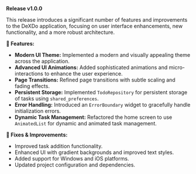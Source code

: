 **Release v1.0.0**

This release introduces a significant number of features and improvements to the DeXDo application, focusing on user interface enhancements, new functionality, and a more robust architecture.

**🚀 Features:**

*   **Modern UI Theme:** Implemented a modern and visually appealing theme across the application.
*   **Advanced UI Animations:** Added sophisticated animations and micro-interactions to enhance the user experience.
*   **Page Transitions:** Refined page transitions with subtle scaling and fading effects.
*   **Persistent Storage:** Implemented `TodoRepository` for persistent storage of tasks using `shared_preferences`.
*   **Error Handling:** Introduced an `ErrorBoundary` widget to gracefully handle initialization errors.
*   **Dynamic Task Management:** Refactored the home screen to use `AnimatedList` for dynamic and animated task management.

**🐛 Fixes & Improvements:**

*   Improved task addition functionality.
*   Enhanced UI with gradient backgrounds and improved text styles.
*   Added support for Windows and iOS platforms.
*   Updated project configuration and dependencies.